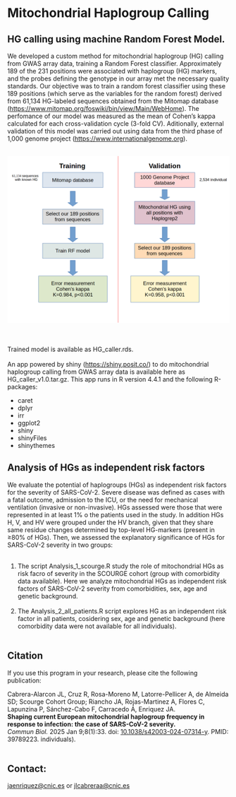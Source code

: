 # Mitochondrial Haplogroup Calling
## HG calling using machine Random Forest Model.

We developed a custom method for mitochondrial haplogroup (HG) calling from GWAS array data, training a Random Forest classifier. Approximately 189 of the 231 positions were associated with haplogroup (HG) markers, and the probes defining the genotype in our array met the necessary quality standards. Our objective was to train a random forest classifier using these 189 positions (which serve as the variables for the random forest) derived from 61,134 HG-labeled sequences obtained from the Mitomap database (https://www.mitomap.org/foswiki/bin/view/Main/WebHome). The perfomance of our model was measured as the mean of Cohen’s kappa calculated for each cross-validation cycle (3-fold CV). Aditionally, external validation of this model was carried out using data from the third phase of 1,000 genome project (https://www.internationalgenome.org).<br><br>
<p align="center">
  <img src="https://github.com/Cabrera-alarcon/GENOXPHOS/blob/master/HG_Caller_and_analysis/Train_validation_workflow.png" width="1000" title="hover text">
</p>

<br><br>
Trained model is available as HG_caller.rds.<br><br>
An app powered by shiny (https://shiny.posit.co/) to do mitochondrial haplogroup calling from GWAS array data is available here as HG_caller_v1.0.tar.gz. This app runs in R version 4.4.1 and the following R-packages:
* caret
* dplyr
* irr
* ggplot2
* shiny
* shinyFiles
* shinythemes

## Analysis of HGs as independent risk factors

We evaluate the potential of haplogroups (HGs) as independent risk factors for the severity of SARS-CoV-2. Severe disease was defined as cases with a fatal outcome, admission to the ICU, or the need for mechanical ventilation (invasive or non-invasive). HGs assessed were those that were represented in at least 1% o the patients used in the study. In addition HGs H, V, and HV were grouped under the HV branch, given that they share same residue changes determined by top-level HG-markers (present in ≥80% of HGs).
Then, we assessed the explanatory significance of HGs for SARS-CoV-2 severity in two groups:<br><br>
1. The script Analysis_1_scourge.R study the role of mitochondrial HGs as risk facro of severity in the SCOURGE cohort (group with comorbidity data available). Here we analyze mitochondrial HGs as independent risk factors of SARS-CoV-2 severity from comorbidities, sex, age and genetic background.<br><br>
2. The Analysis_2_all_patients.R script explores HG as an independent risk factor in all patients, cosidering sex, age and genetic background (here comorbidity data were not available for all individuals).<br><br>
## Citation

If you use this program in your research, please cite the following publication:

Cabrera-Alarcon JL, Cruz R, Rosa-Moreno M, Latorre-Pellicer A, de Almeida SD; Scourge Cohort Group; Riancho JA, Rojas-Martinez A, Flores C, Lapunzina P, Sánchez-Cabo F, Carracedo Á, Enriquez JA.  
**Shaping current European mitochondrial haplogroup frequency in response to infection: the case of SARS-CoV-2 severity.**  
*Commun Biol.* 2025 Jan 9;8(1):33. doi: [10.1038/s42003-024-07314-y](https://doi.org/10.1038/s42003-024-07314-y). PMID: 39789223.
individuals).<br><br>
## Contact: 
jaenriquez@cnic.es or jlcabreraa@cnic.es 

